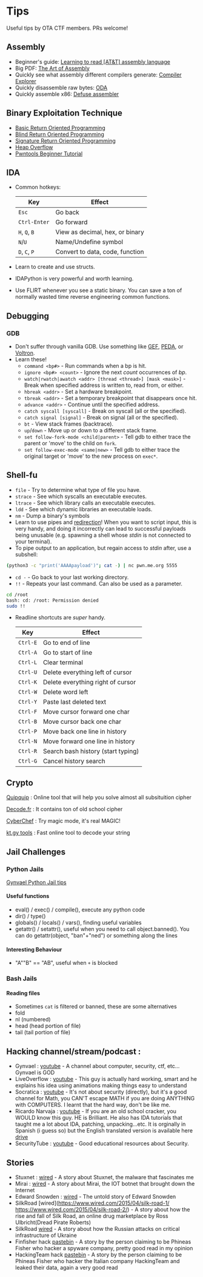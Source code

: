 # Tips
Useful tips by OTA CTF members. PRs welcome!

## Assembly

* Beginner's guide: [Learning to read \[AT&T\] assembly language](http://patshaughnessy.net/2016/11/26/learning-to-read-x86-assembly-language)
* Big PDF: [The Art of Assembly](http://flint.cs.yale.edu/cs422/doc/art-of-asm/pdf/aoaTOC2.pdf)
* Quickly see what assembly different compilers generate: [Compiler Explorer](https://godbolt.org/)
* Quickly disassemble raw bytes: [ODA](https://www.onlinedisassembler.com/odaweb/)
* Quickly assemble x86: [Defuse assembler](https://defuse.ca/online-x86-assembler.htm)

## Binary Exploitation Technique

* [Basic Return Oriented Programming](http://codearcana.com/posts/2013/05/28/introduction-to-return-oriented-programming-rop.html)
* [Blind Return Oriented Programming](http://www.scs.stanford.edu/brop/)
* [Signature Return Oriented Programming](https://www.cs.vu.nl/~herbertb/papers/srop_sp14.pdf)
* [Heap Overflow](https://github.com/shellphish/how2heap)
* [Pwntools Beginner Tutorial](http://www.auxy.xyz/tutorial/2018/09/01/Pwntools-Step-By-Step.html)

## IDA
* Common hotkeys:

  | Key              | Effect                          |
  |------------------|---------------------------------|
  | `Esc`            | Go back                         |
  | `Ctrl-Enter`     | Go forward                      |
  | `H`, `Q`, `B`    | View as decimal, hex, or binary |
  | `N`/`U`          | Name/Undefine symbol            |
  | `D`, `C`, `P`    | Convert to data, code, function |
* Learn to create and use structs.
* IDAPython is very powerful and worth learning.
* Use FLIRT whenever you see a static binary. You can save a ton of normally wasted time reverse engineering common functions.

## Debugging

### GDB

* Don't suffer through vanilla GDB. Use something like [GEF](https://github.com/hugsy/gef), [PEDA](https://github.com/longld/peda), or [Voltron](https://github.com/snare/voltron).
* Learn these!
  * `command <bp#>` - Run commands when a bp is hit.
  * `ignore <bp#> <count>` - Ignore the next _count_ occurrences of _bp_.
  * `watch|rwatch|awatch <addr> [thread <thread>] [mask <mask>]` - Break when specified address is written to, read from, or either.
  * `hbreak <addr>` - Set a hardware breakpoint.
  * `tbreak <addr>` - Set a temporary breakpoint that disappears once hit.
  * `advance <addr>` - Continue until the specified address.
  * `catch syscall [syscall]` - Break on syscall (all or the specified).
  * `catch signal [signal]` - Break on signal (all or the specified).
  * `bt` - View stack frames (backtrace).
  * `up`/`down` - Move up or down to a different stack frame.
  * `set follow-fork-mode <child|parent>` - Tell gdb to either trace the parent or 'move' to the child on `fork`.
  * `set follow-exec-mode <same|new>` - Tell gdb to either trace the original target or 'move' to the new process on `exec*`.

## Shell-fu
* `file` - Try to determine what type of file you have.
* `strace` - See which syscalls an executable executes.
* `ltrace` - See which library calls an executable executes.
* `ldd` - See which dynamic libraries an executable loads.
* `nm` - Dump a binary's symbols
* Learn to use pipes and [redirection](http://wiki.bash-hackers.org/howto/redirection_tutorial)! When you want to script input, this is very handy, and doing it incorrectly can lead to successful payloads being unusable (e.g. spawning a shell whose _stdin_ is not connected to your terminal).
* To pipe output to an application, but regain access to _stdin_ after, use a subshell:
```bash
(python3 -c "print('AAAApayload')"; cat -) | nc pwn.me.org 5555
```
*  `cd -` - Go back to your last working directory.
* `!!` - Repeats your last command. Can also be used as a parameter.

```bash
cd /root
bash: cd: /root: Permission denied
sudo !!
```

* Readline shortcuts are _super_ handy.

  | Key      | Effect                             |
  |----------|------------------------------------|
  | `Ctrl-E` | Go to end of line                  |
  | `Ctrl-A` | Go to start of line                |
  | `Ctrl-L` | Clear terminal                     |
  | `Ctrl-U` | Delete everything left of cursor   |
  | `Ctrl-K` | Delete everything right of cursor  |
  | `Ctrl-W` | Delete word left                   |
  | `Ctrl-Y` | Paste last deleted text            |
  | `Ctrl-F` | Move cursor forward one char       |
  | `Ctrl-B` | Move cursor back one char          |
  | `Ctrl-P` | Move back one line in history      |
  | `Ctrl-N` | Move forward one line in history   |
  | `Ctrl-R` | Search bash history (start typing) |
  | `Ctrl-G` | Cancel history search              |
## Crypto

[Quipquip](https://quipqiup.com/) : Online tool that will help you solve almost all subsituition cipher

[Decode.fr](https://www.dcode.fr/) : It contains ton of old school cipher

[CyberChef](https://gchq.github.io/CyberChef/) : Try magic mode, it's real MAGIC!

[kt.gy tools](https://kt.gy/tools.html) : Fast online tool to decode your string 

## Jail Challenges

### Python Jails
[Gynvael Python Jail tips](https://gynvael.coldwind.pl/n/python_sandbox_escape)

#### Useful functions
* eval() / exec() / compile(), execute any python code
* dir() / type()
* globals() / locals() / vars(), finding useful variables
* getattr() / setattr(), useful when you need to call object.banned(). You can do getattr(object, "ban"+"ned") or something along the lines

#### Interesting Behaviour
* "A""B" == "AB", useful when `+` is blocked

### Bash Jails

#### Reading files
* Sometimes `cat` is filtered or banned, these are some alternatives
* fold
* nl (numbered)
* head (head portion of file)
* tail (tail portion of file)

## Hacking channel/stream/podcast :
* Gynvael : [youtube](https://www.youtube.com/user/GynvaelEN/featured) - A channel about computer, security, ctf, etc... Gynvael is GOD
* LiveOverflow : [youtube](https://www.youtube.com/channel/UClcE-kVhqyiHCcjYwcpfj9w) - This guy is actually hard working, smart and he explains his idea using animations making things easy to understand
* Socratica : [youtube](https://www.youtube.com/user/SocraticaStudios) - It's not about security (directly), but it's a good channel for Math, you CAN'T escape MATH if you are doing ANYTHING with COMPUTERS. I learnt that the hard way, don't be like me.
* Ricardo Narvaja : [youtube](https://www.youtube.com/channel/UCDeWwrp2LUWkDSymrmnfKDQ) - If you are an old school cracker, you WOULD know this guy. HE is Brilliant. He also has IDA tutorials that taught me a lot about IDA, patching, unpacking...etc. It is orginally in Spanish (i guess so) but the English translated version is available here [drive](https://drive.google.com/drive/u/0/folders/0B13TW0I0f8O2ckd2T0lsbXRoYmc) 
* SecurityTube : [youtube](https://www.youtube.com/user/TheSecurityTube) - Good educational resources about Security.

## Stories
* Stuxnet : [wired](https://www.wired.com/2011/07/how-digital-detectives-deciphered-stuxnet/) - A story about Stuxnet, the malware that fascinates me
* Mirai : [wired](https://www.wired.com/story/mirai-botnet-minecraft-scam-brought-down-the-internet/) - A story about Mirai, the IOT botnet that brought down the Internet
* Edward Snowden : [wired](https://www.wired.com/2014/08/edward-snowden/) - The untold story of Edward Snowden
* SilkRoad [wired](https://www.wired.com/2015/04/silk-road-1/ https://www.wired.com/2015/04/silk-road-2/) - A story about how the rise and fall of Silk Road, an online drug marketplace by Ross Ulbricht(Dread Pirate Roberts)
* SilkRoad [wired](https://www.wired.com/story/russian-hackers-attack-ukraine/) - A story about how the Russian attacks on critical infrastructure of Ukraine
* Finfisher hack [pastebin](https://pastebin.com/cRYvK4jb) - A story by the person claiming to be Phineas Fisher who hacker a spyware company, pretty good read in my opinion
* HackingTeam hack [pastebin](https://pastebin.com/0SNSvyjJ) - A story by the person claiming to be Phineas Fisher who hacker the Italian company HackingTeam and leaked their data, again a very good read

